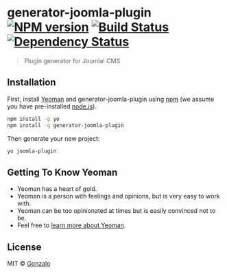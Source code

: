 # generator-joomla-plugin [![NPM version][npm-image]][npm-url] [![Build Status][travis-image]][travis-url] [![Dependency Status][daviddm-image]][daviddm-url]
> Plugin generator for Joomla! CMS

## Installation

First, install [Yeoman](http://yeoman.io) and generator-joomla-plugin using [npm](https://www.npmjs.com/) (we assume you have pre-installed [node.js](https://nodejs.org/)).

```bash
npm install -g yo
npm install -g generator-joomla-plugin
```

Then generate your new project:

```bash
yo joomla-plugin
```

## Getting To Know Yeoman

 * Yeoman has a heart of gold.
 * Yeoman is a person with feelings and opinions, but is very easy to work with.
 * Yeoman can be too opinionated at times but is easily convinced not to be.
 * Feel free to [learn more about Yeoman](http://yeoman.io/).

## License

MIT © [Gonzalo]()


[npm-image]: https://badge.fury.io/js/generator-joomla-plugin.svg
[npm-url]: https://npmjs.org/package/generator-joomla-plugin
[travis-image]: https://travis-ci.org//generator-joomla-plugin.svg?branch=master
[travis-url]: https://travis-ci.org//generator-joomla-plugin
[daviddm-image]: https://david-dm.org//generator-joomla-plugin.svg?theme=shields.io
[daviddm-url]: https://david-dm.org//generator-joomla-plugin
